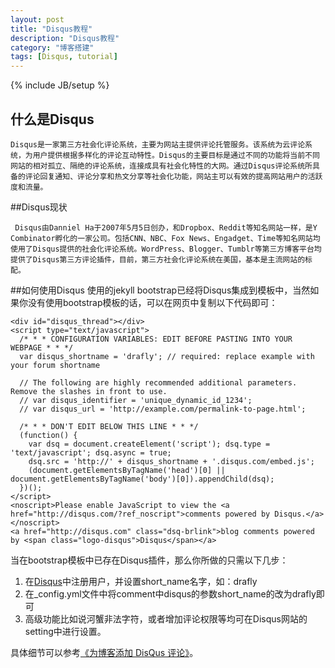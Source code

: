 ```yaml
---
layout: post
title: "Disqus教程"
description: "Disqus教程"
category: "博客搭建"
tags: [Disqus, tutorial]
---
```

{% include JB/setup %}
<script src="https://google-code-prettify.googlecode.com/svn/loader/run_prettify.js"></script>

## 什么是Disqus
	Disqus是一家第三方社会化评论系统，主要为网站主提供评论托管服务。该系统为云评论系统，为用户提供根据多样化的评论互动特性。Disqus的主要目标是通过不同的功能将当前不同网站的相对孤立、隔绝的评论系统，连接成具有社会化特性的大网。通过Disqus评论系统所具备的评论回复通知、评论分享和热文分享等社会化功能，网站主可以有效的提高网站用户的活跃度和流量。

##Disqus现状

     Disqus由Danniel Ha于2007年5月5日创办，和Dropbox、Reddit等知名网站一样，是Y Combinator孵化的一家公司。包括CNN、NBC、Fox News、Engadget、Time等知名网站均使用了Disqus提供的社会化评论系统。WordPress、Blogger、Tumblr等第三方博客平台均提供了Disqus第三方评论插件，目前，第三方社会化评论系统在美国，基本是主流网站的标配。

##如何使用Disqus
使用的jekyll bootstrap已经将Disqus集成到模板中，当然如果你没有使用bootstrap模板的话，可以在网页中复制以下代码即可：

	<div id="disqus_thread"></div>
	<script type="text/javascript">
	  /* * * CONFIGURATION VARIABLES: EDIT BEFORE PASTING INTO YOUR WEBPAGE * * */
	  var disqus_shortname = 'drafly'; // required: replace example with your forum shortname
	
	  // The following are highly recommended additional parameters. Remove the slashes in front to use.
	  // var disqus_identifier = 'unique_dynamic_id_1234';
	  // var disqus_url = 'http://example.com/permalink-to-page.html';
	
	  /* * * DON'T EDIT BELOW THIS LINE * * */
	  (function() {
		var dsq = document.createElement('script'); dsq.type = 'text/javascript'; dsq.async = true;
		dsq.src = 'http://' + disqus_shortname + '.disqus.com/embed.js';
		(document.getElementsByTagName('head')[0] || document.getElementsByTagName('body')[0]).appendChild(dsq);
	  })();
	</script>
	<noscript>Please enable JavaScript to view the <a href="http://disqus.com/?ref_noscript">comments powered by Disqus.</a></noscript>
	<a href="http://disqus.com" class="dsq-brlink">blog comments powered by <span class="logo-disqus">Disqus</span></a>

   当在bootstrap模板中已存在Disqus插件，那么你所做的只需以下几步：
   
   1. 在[Disqus](https://disqus.com/)中注册用户，并设置short_name名字，如：drafly<br>
1. 在_config.yml文件中将comment中disqus的参数short_name的改为drafly即可 <br>
1. 高级功能比如说河蟹非法字符，或者增加评论权限等均可在Disqus网站的setting中进行设置。
   
  具体细节可以参考[《为博客添加 DisQus 评论》](http://pizn.github.io/2011/11/15/use-disqus-for-your-post.html)。